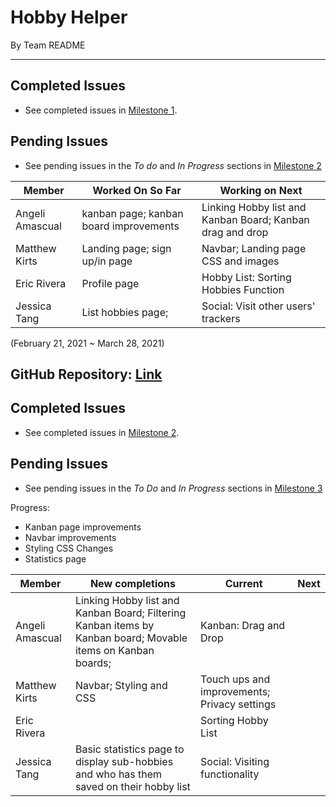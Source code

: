 # Hobby Helper
By Team README

---

## Completed Issues
- See completed issues in [Milestone 1](https://github.com/ics-427-team-readme/hobby-helper/projects/1).

## Pending Issues
- See pending issues in the *To do* and *In Progress* sections in [Milestone 2](https://github.com/ics-427-team-readme/hobby-helper/projects/3)

| Member | Worked On So Far| Working on Next |
| --- | --- | --- |
| Angeli Amascual | kanban page; kanban board improvements | Linking Hobby list and Kanban Board; Kanban drag and drop|
| Matthew Kirts | Landing page; sign up/in page | Navbar; Landing page CSS and images |
| Eric Rivera | Profile page | Hobby List: Sorting Hobbies Function|
| Jessica Tang | List hobbies page; | Social: Visit other users' trackers | 

(February 21, 2021 ~ March 28, 2021)
## GitHub Repository: [Link](https://github.com/ics-427-team-readme/hobby-helper)

## Completed Issues
- See completed issues in [Milestone 2](https://github.com/ics-427-team-readme/hobby-helper/projects/3).

## Pending Issues
- See pending issues in the *To Do* and *In Progress* sections in [Milestone 3](https://github.com/ics-427-team-readme/hobby-helper/projects/5)

Progress:
- Kanban page improvements
- Navbar improvements
- Styling CSS Changes
- Statistics page

| Member | New completions | Current | Next |
| --- | --- | --- | --- |
| Angeli Amascual | Linking Hobby list and Kanban Board; Filtering Kanban items by Kanban board; Movable items on Kanban boards; | Kanban: Drag and Drop | |
| Matthew Kirts | Navbar; Styling and CSS | Touch ups and improvements; Privacy settings | |
| Eric Rivera |  | Sorting Hobby List |  |
| Jessica Tang | Basic statistics page to display sub-hobbies and who has them saved on their hobby list | Social: Visiting functionality |  |
